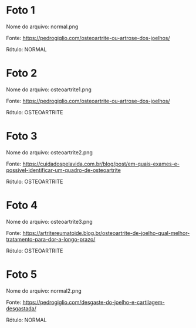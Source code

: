# Foto 1

Nome do arquivo: normal.png

Fonte: https://pedrogiglio.com/osteoartrite-ou-artrose-dos-joelhos/

Rótulo: NORMAL

# Foto 2

Nome do arquivo: osteoartrite1.png

Fonte: https://pedrogiglio.com/osteoartrite-ou-artrose-dos-joelhos/

Rótulo: OSTEOARTRITE

# Foto 3

Nome do arquivo: osteoartrite2.png

Fonte: https://cuidadospelavida.com.br/blog/post/em-quais-exames-e-possivel-identificar-um-quadro-de-osteoartrite

Rótulo: OSTEOARTRITE

# Foto 4

Nome do arquivo: osteoartrite3.png

Fonte: https://artritereumatoide.blog.br/osteoartrite-de-joelho-qual-melhor-tratamento-para-dor-a-longo-prazo/

Rótulo: OSTEOARTRITE

# Foto 5

Nome do arquivo: normal2.png

Fonte: https://pedrogiglio.com/desgaste-do-joelho-e-cartilagem-desgastada/

Rótulo: NORMAL
